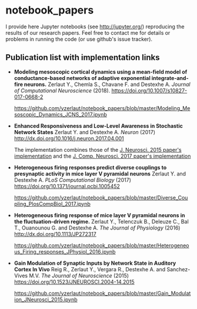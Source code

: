 # notebook_papers

I provide here Jupyter notebooks (see http://jupyter.org/) reproducing the results of our research papers. Feel free to contact me for details or problems in running the code (or use github's issue tracker).

## Publication list with implementation links

- **Modeling mesoscopic cortical dynamics using a mean-field model of conductance-based networks of adaptive exponential integrate-and-fire neurons.** Zerlaut Y., Chemla S., Chavane F. and Destexhe A. _Journal of Computational Neuroscience_ (2018). https://doi.org/10.1007/s10827-017-0668-2  

   https://github.com/yzerlaut/notebook_papers/blob/master/Modeling_Mesoscopic_Dynamics_JCNS_2017.ipynb

- **Enhanced Responsiveness and Low-Level Awareness in Stochastic Network States** Zerlaut Y. and Destexhe A. _Neuron_ (2017) http://dx.doi.org/10.1016/j.neuron.2017.04.001

  The implementation combines those of the [J. Neurosci. 2015 paper's implementation](https://github.com/yzerlaut/notebook_papers/blob/master/Modeling_Mesoscopic_Dynamics_JCNS_2017.ipynb) and  the [J. Comp. Neurosci. 2017 paper's implementation](https://github.com/yzerlaut/notebook_papers/blob/master/Heterogeneous_Firing_responses_JPhysiol_2016.ipynb)
  
- **Heterogeneous firing responses predict diverse couplings to presynaptic activity in mice layer V pyramidal neurons** Zerlaut Y. and Destexhe A. _PLoS Computational Biology_ (2017) https://doi.org/10.1371/journal.pcbi.1005452

  https://github.com/yzerlaut/notebook_papers/blob/master/Diverse_Coupling_PlosCompBiol_2017.ipynb
  
- **Heterogeneous firing response of mice layer V pyramidal neurons in the fluctuation-driven regime.** Zerlaut Y., Telenczuk B., Deleuze C., Bal T., Ouanounou G. and Destexhe A. _The Journal of Physiology_ (2016) http://dx.doi.org/10.1113/JP272317

  https://github.com/yzerlaut/notebook_papers/blob/master/Heterogeneous_Firing_responses_JPhysiol_2016.ipynb
  
- **Gain Modulation of Synaptic Inputs by Network State in Auditory Cortex In Vivo** Reig R., Zerlaut Y., Vergara R., Destexhe A. and Sanchez-Vives M.V. _The Journal of Neuroscience_ (2015) https://doi.org/10.1523/JNEUROSCI.2004-14.2015 

  https://github.com/yzerlaut/notebook_papers/blob/master/Gain_Modulation_JNeurosci_2015.ipynb
